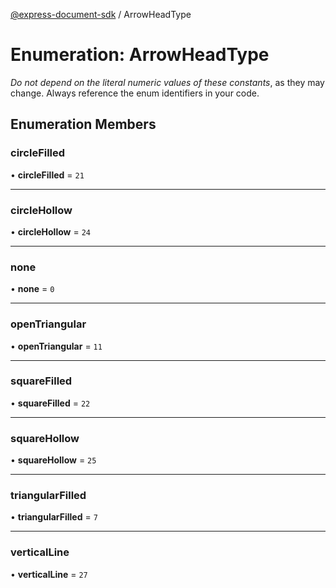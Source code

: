 [@express-document-sdk](../overview.md) / ArrowHeadType

# Enumeration: ArrowHeadType

<InlineAlert slots="text" variant="warning"/>

*Do not depend on the literal numeric values of these constants*, as they may change. Always reference the enum identifiers in your code.

## Enumeration Members

### circleFilled

• **circleFilled** = ``21``

___

### circleHollow

• **circleHollow** = ``24``

___

### none

• **none** = ``0``

___

### openTriangular

• **openTriangular** = ``11``

___

### squareFilled

• **squareFilled** = ``22``

___

### squareHollow

• **squareHollow** = ``25``

___

### triangularFilled

• **triangularFilled** = ``7``

___

### verticalLine

• **verticalLine** = ``27``
